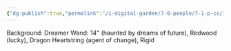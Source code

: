 ```yaml
---
{"dg-publish":true,"permalink":"/1-digital-garden/7-0-people/7-1-p-cs/7-1-4-basil-x-nick-s-character/","tags":["#person","#hufflepuff","#student"]}
---
```


Background: Dreamer
Wand: 14" (haunted by dreams of future), Redwood (lucky), Dragon Heartstring (agent of change), Rigid
